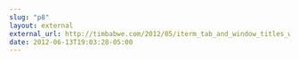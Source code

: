 ```yaml
---
slug: "p8"
layout: external
external_url: http://timbabwe.com/2012/05/iterm_tab_and_window_titles_with_zsh
date: 2012-06-13T19:03:28-05:00
---
```

